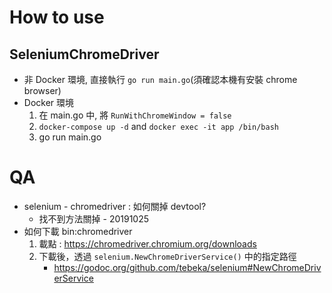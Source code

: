 # How to use

## SeleniumChromeDriver
- 非 Docker 環境, 直接執行 `go run main.go`(須確認本機有安裝 chrome browser)
- Docker 環境
    1. 在 main.go 中, 將 `RunWithChromeWindow = false`
    2. `docker-compose up -d` and `docker exec -it app /bin/bash`
    3. go run main.go

# QA
- selenium - chromedriver : 如何關掉 devtool?
    - 找不到方法關掉 - 20191025 
- 如何下載 bin:chromedriver
    1. 載點 : https://chromedriver.chromium.org/downloads
    2. 下載後，透過 `selenium.NewChromeDriverService()` 中的指定路徑
        - https://godoc.org/github.com/tebeka/selenium#NewChromeDriverService

